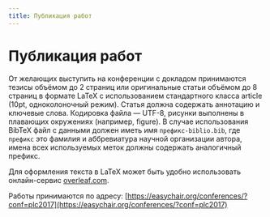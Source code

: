 ```yaml
---
title: Публикация работ
---
```


# Публикация работ

От желающих выступить на конференции с докладом принимаются тезисы объёмом до 2 страниц или оригинальные статьи объёмом до 8 страниц в формате LaTeX с использованием стандартного класса article (10pt, одноколоночный режим). Статья должна содержать аннотацию и ключевые слова. Кодировка файла — UTF-8, рисунки выполнены в плавающих окружениях (например, figure). В случае использования BibTeX файл с данными должен иметь имя `префикс-biblio.bib`,  где `префикс` это фамилия и аббревиатура научной организации автора, имена всех используемых меток должны содержать аналогичный префикс.

Для оформления текста в LaTeX может быть удобно использовать онлайн-сервис [overleaf.com](https://www.overleaf.com/).

Работы принимаются по адресу:
[https://easychair.org/conferences/?conf=plc2017](https://easychair.org/conferences/?conf=plc2017)

